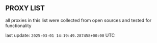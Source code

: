 ## PROXY LIST

all proxies in this list were collected from open sources and tested for functionality

last update: `2025-03-01 14:19:49.287458+00:00` UTC